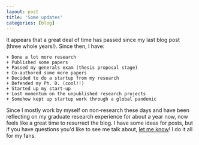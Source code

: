 ```yaml
---
layout: post
title: 'Some updates'
categories: [blog]
---
```


It appears that a great deal of time has passed since my last blog post (three whole years!). Since then, I have:

    + Done a lot more research
    + Published some papers
    + Passed my generals exam (thesis proposal stage)
    + Co-authored some more papers
    + Decided to do a startup from my research
    + Defended my Ph. D. (cool!!)
    + Started up my start-up
    + Lost momentum on the unpublished research projects
    + Somehow kept up startup work through a global pandemic

Since I mostly work by myself on non-research these days and have been reflecting on my graduate research experience for about a year now, now feels like a great time to resurrect the blog. I have some ideas for posts, but if you have questions you'd like to see me talk about, [let me know](mailto:amrita@cs.uw.edu)! I do it all for my fans.